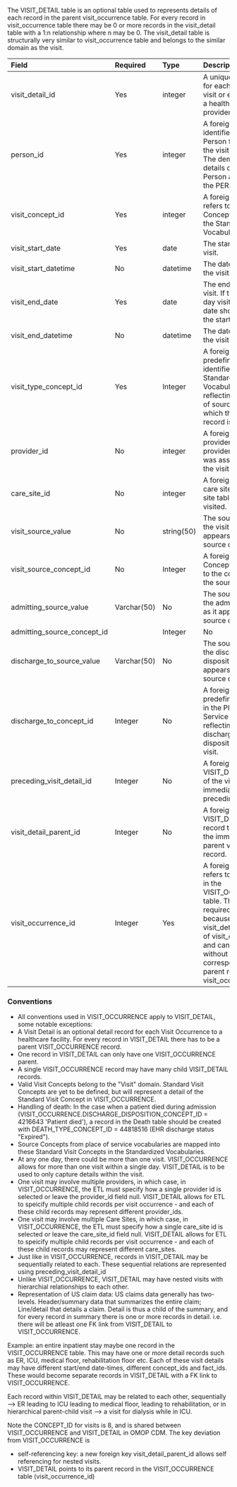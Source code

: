 The VISIT_DETAIL table is an optional table used to represents details of each record in the parent visit_occurrence table. For every record in visit_occurrence table there may be 0 or more records in the visit_detail table with a 1:n relationship where n may be 0. The visit_detail table is structurally very similar to visit_occurrence table and belongs to the similar domain as the visit. 


Field|Required|Type|Description
:------------------------|:--------|:-----|:-------------------------------------------------
|visit_detail_id|Yes|integer|A unique identifier for each Person's visit or encounter at a healthcare provider.|
|person_id|Yes|integer|A foreign key identifier to the Person for whom the visit is recorded. The demographic details of that Person are stored in the PERSON table.|
|visit_concept_id|Yes|integer|A foreign key that refers to a visit Concept identifier in the Standardized Vocabularies.|
|visit_start_date|Yes|date|The start date of the visit.|
|visit_start_datetime|No|datetime|The date and time of the visit started.|
|visit_end_date|Yes|date|The end date of the visit. If this is a one-day visit the end date should match the start date.|
|visit_end_datetime|No|datetime|The date and time of the visit end.|
|visit_type_concept_id|Yes|Integer|A foreign key to the predefined Concept identifier in the Standardized Vocabularies reflecting the type of source data from which the visit record is derived.|
|provider_id|No|integer|A foreign key to the provider in the provider table who was associated with the visit.|
|care_site_id|No|integer|A foreign key to the care site in the care site table that was visited.|
|visit_source_value|No|string(50)|The source code for the visit as it appears in the source data.|
|visit_source_concept_id|No|Integer|A foreign key to a Concept that refers to the code used in the source.|
|admitting_source_value	|Varchar(50)|	No|	The source code for the admitting source as it appears in the source data.|
|admitting_source_concept_id|	|Integer	|No	|A foreign key to the predefined concept in the Place of Service Vocabulary reflecting the admitting source for a visit.|
|discharge_to_source_value|	Varchar(50)|	No|	The source code for the discharge disposition as it appears in the source data.|
|discharge_to_concept_id|	Integer	|No	|A foreign key to the predefined concept in the Place of Service Vocabulary reflecting the discharge disposition for a visit.|
|preceding_visit_detail_id	|Integer|	No	|A foreign key to the VISIT_DETAIL table of the visit immediately preceding this visit|
|visit_detail_parent_id	|Integer|	No	|A foreign key to the VISIT_DETAIL table record to represent the immediate parent visit-detail record.|
|visit_occurrence_id	|Integer|	Yes	|A foreign key that refers to the record in the VISIT_OCCURRENCE table. This is a required field, because for every visit_detail is a child of visit_occurrence and cannot exist without a corresponding parent record in visit_occurrence.|

### Conventions 

  * All conventions used in VISIT_OCCURRENCE apply to VISIT_DETAIL, some notable exceptions:
  * A Visit Detail is an optional detail record for each Visit Occurrence to a healthcare facility. For every record in VISIT_DETAIL there has to be a parent VISIT_OCCURRENCE record.
  * One record in VISIT_DETAIL can only have one VISIT_OCCURRENCE parent.
  * A single VISIT_OCCURRENCE record may have many child VISIT_DETAIL records.
  * Valid Visit Concepts belong to the "Visit" domain. Standard Visit Concepts are yet to be defined, but will represent a detail of the Standard Visit Concept in VISIT_OCCURRENCE.
  * Handling of death: In the case when a patient died during admission (VISIT_OCCURRENCE.DISCHARGE_DISPOSITION_CONCEPT_ID = 4216643 'Patient died'), a record in the Death table should be created with DEATH_TYPE_CONCEPT_ID = 44818516 (EHR discharge status "Expired").
  * Source Concepts from place of service vocabularies are mapped into these Standard Visit Concepts in the Standardized Vocabularies. 
  * At any one day, there could be more than one visit. VISIT_OCCURRENCE allows for more than one visit within a single day. VISIT_DETAIL is to be used to only capture details within the visit.
  * One visit may involve multiple providers, in which case, in VISIT_OCCURRENCE, the ETL must specify how a single provider id is selected or leave the provider_id field null. VISIT_DETAIL allows for ETL to speicify multiple child records per visit occurrence - and each of these child records may represent different provider_ids.
  * One visit may involve multiple Care Sites, in which case, in VISIT_OCCURRENCE, the ETL must specify how a single care_site id is selected or leave the care_site_id field null. VISIT_DETAIL allows for ETL to speicify multiple child records per visit occurrence - and each of these child records may represent different care_sites.
  * Just like in VISIT_OCCURRENCE, records in VISIT_DETAIL may be sequentially related to each. These sequential relations are represented using preceding_visit_detail_id
  * Unlike VISIT_OCCURRENCE, VISIT_DETAIL may have nested visits with hierarchial relationships to each other. 
  * Representation of US claim data: US claims data generally has two-levels. Header/summary data that summarizes the entire claim; Line/detail that details a claim. Detail is thus a child of the summary, and for every record in summary there is one or more records in detail. i.e. there will be atleast one FK link from VISIT_DETAIL to VISIT_OCCURRENCE.
 
 Example: an entire inpatient stay maybe one record in the VISIT_OCCURRENCE table. This may have one or more detail records such as ER, ICU, medical floor, rehabilitation floor etc. Each of these visit details may have different start/end date-times, different concept_ids and fact_ids. These would become separate records in VISIT_DETAIL with a FK link to VISIT_OCCURRENCE. 
 
 Each record within VISIT_DETAIL may be related to each other, sequentially –> ER leading to ICU leading to medical floor, leading to rehabilitation, or in hierarchical parent-child visit –> a visit for dialysis while in ICU.

Note the CONCEPT_ID for visits is 8, and is shared between VISIT_OCCURRENCE and VISIT_DETAIL in OMOP CDM. The key deviation from VISIT_OCCURRENCE is
- self-referencing key: a new foreign key visit_detail_parent_id allows self referencing for nested visits.
- VISIT_DETAIL points to its parent record in the VISIT_OCCURRENCE table (visit_occurrence_id)
